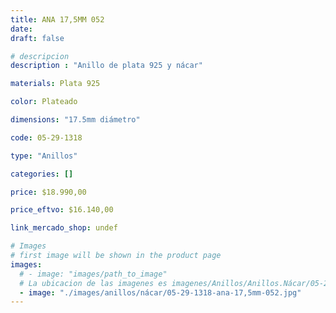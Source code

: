 ```yaml
---
title: ANA 17,5MM 052
date: 
draft: false

# descripcion
description : "Anillo de plata 925 y nácar"

materials: Plata 925

color: Plateado

dimensions: "17.5mm diámetro"

code: 05-29-1318

type: "Anillos"

categories: []

price: $18.990,00

price_eftvo: $16.140,00

link_mercado_shop: undef

# Images
# first image will be shown in the product page
images:
  # - image: "images/path_to_image"
  # La ubicacion de las imagenes es imagenes/Anillos/Anillos.Nácar/05-29-1318-ana-17,5mm-052
  - image: "./images/anillos/nácar/05-29-1318-ana-17,5mm-052.jpg"
---
```

